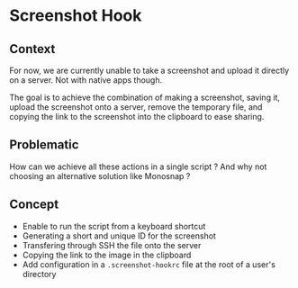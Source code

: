 # Screenshot Hook

## Context

For now, we are currently unable to take a screenshot and upload it directly on a server. Not with native apps though.

The goal is to achieve the combination of making a screenshot, saving it, upload the screenshot onto a server, remove the temporary file, and copying the link to the screenshot into the clipboard to ease sharing.

## Problematic

How can we achieve all these actions in a single script ? And why not choosing an alternative solution like Monosnap ?

## Concept

+ Enable to run the script from a keyboard shortcut
+ Generating a short and unique ID for the screenshot
+ Transfering through SSH the file onto the server
+ Copying the link to the image in the clipboard
+ Add configuration in a `.screenshot-hookrc` file at the root of a user's directory